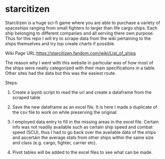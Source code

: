 # starcitizen
Starcitizen is a huge sci-fi game where you are able to purchase a variety of spaceships ranging from small fighters to larger than life cargo ships. Each ship belonging to different companies and all serving there own purpose. Thus for this repo I will try to scrape data from the wiki pertaining to the ships themselves and try top create charts if possible. 

Wiki Page URL:https://starcitizen.fandom.com/wiki/List_of_ships

The reason why I went with this website in particular was of how most of the ships were neatly categorized with their main specifications in a table. Other sites had the data but this was the easiest route. 


Steps: 
  
   1. Create a ipynb script to read the url and create a dataframe from the scraped table
    
   2. Save the new dataframe as an excel file. It is here I made a duplicate of the csv file to work on while preserving the original.

   3. I employed data entry to fill in the missing areas in the excel file. Certain info was not readily available such as certain ship speed and combat speed (SCU), thus I had to go back over the available data of the ships and ascertain the average stats from other ships within the same size and class (e.g. cargo, fighter, carrier etc).

   4. Pivot tables will be added to the excel files to see what can be made. 
